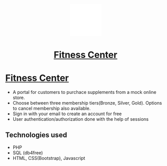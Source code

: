 <p align='center'>
  <img src='https://github.com/YashKarnik/Fitness-center/blob/master/static/favicon/favicon.png' width='20%' />
  <h1 align='center'><a href='https://fitness-center-yash.herokuapp.com/'>Fitness Center</a></h1>
</p>

# [Fitness Center](https://fitness-center-yash.herokuapp.com/) 
* A portal for customers to purchace supplements from a mock online store.
* Choose between three membership tiers(Bronze, Silver, Gold). Options to cancel membership also available. 
* Sign in with your email to create an account for free
* User authentication/authorization done with the help of sessions

## Technologies used
* PHP
* SQL (db4free)
* HTML, CSS(Bootstrap), Javascript
